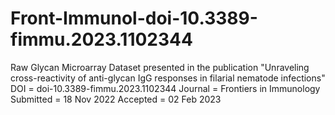 # Front-Immunol-doi-10.3389-fimmu.2023.1102344
Raw Glycan Microarray Dataset presented in the publication "Unraveling cross-reactivity of anti-glycan IgG responses in filarial nematode infections"
DOI = doi-10.3389-fimmu.2023.1102344
Journal = Frontiers in Immunology
Submitted = 18 Nov 2022
Accepted = 02 Feb 2023
